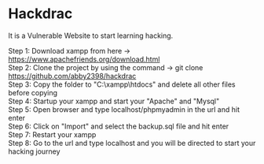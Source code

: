 # Hackdrac
It is a Vulnerable Website to start learning hacking.

Step 1: Download xampp from here -> https://www.apachefriends.org/download.html  
Step 2: Clone the project by using the command -> git clone https://github.com/abby2398/hackdrac   
Step 3: Copy the folder to "C:\xampp\htdocs\" and delete all other files before copying  
Step 4: Startup your xampp and start your "Apache" and "Mysql"  
Step 5: Open browser and type localhost/phpmyadmin in the url and hit enter  
Step 6: Click on "Import" and select the backup.sql file and hit enter  
Step 7: Restart your xampp  
Step 8: Go to the url and type localhost and you will be directed to start your hacking journey  
